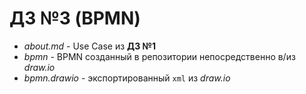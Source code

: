 # ДЗ №3 (BPMN)
- *about.md* - Use Case из **ДЗ №1**
- *bpmn* - BPMN созданный в репозитории непосредственно в/из *draw.io*
- *bpmn.drawio* - экспортированный `xml` из *draw.io*
